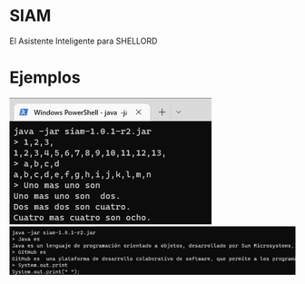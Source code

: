 # SIAM
El Asistente Inteligente para SHELLORD

# Ejemplos

![POC-1](imgs/poc-1.jpg)
![POC-2](imgs/poc-2.jpg)
